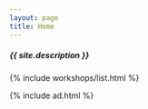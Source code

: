 ```yaml
---
layout: page
title: Home
---
```


##### {{ site.description }}

{% include workshops/list.html %}

{% include ad.html %}
